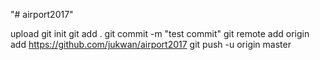 "# airport2017" 

upload 
git init
git add .
git commit -m "test commit"
git remote add origin add https://github.com/jukwan/airport2017
git push -u origin master
